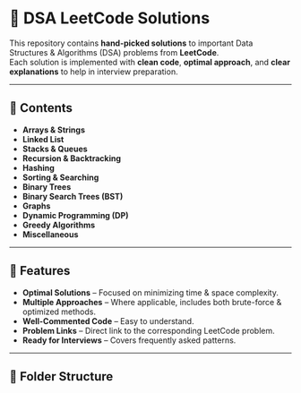 # 🧮 DSA LeetCode Solutions

This repository contains **hand-picked solutions** to important Data Structures & Algorithms (DSA) problems from **LeetCode**.  
Each solution is implemented with **clean code**, **optimal approach**, and **clear explanations** to help in interview preparation.

---

## 📌 Contents

- **Arrays & Strings**
- **Linked List**
- **Stacks & Queues**
- **Recursion & Backtracking**
- **Hashing**
- **Sorting & Searching**
- **Binary Trees**
- **Binary Search Trees (BST)**
- **Graphs**
- **Dynamic Programming (DP)**
- **Greedy Algorithms**
- **Miscellaneous**

---

## 🎯 Features

- **Optimal Solutions** – Focused on minimizing time & space complexity.
- **Multiple Approaches** – Where applicable, includes both brute-force & optimized methods.
- **Well-Commented Code** – Easy to understand.
- **Problem Links** – Direct link to the corresponding LeetCode problem.
- **Ready for Interviews** – Covers frequently asked patterns.

---

## 📂 Folder Structure

